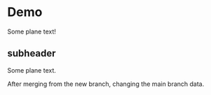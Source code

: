 # Demo

Some plane text!

## subheader

Some plane text.

After merging from the new branch, changing the main branch data.

